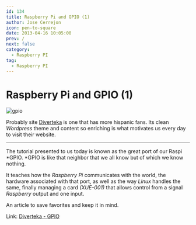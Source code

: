 ```yaml
---
id: 134
title: Raspberry Pi and GPIO (1)
author: Jose Cerrejon
icon: pen-to-square
date: 2013-04-16 10:05:00
prev: /
next: false
category:
  - Raspberry PI
tag:
  - Raspberry PI
---
```


# Raspberry Pi and GPIO (1)

![gpio](/images/GPIO.jpg)

Probably site [Diverteka](//diverteka.com) is one that has more hispanic fans. Its clean *Wordpress* theme and content so enriching is what motivates us every day to visit their website.

- - -
The tutorial presented to us today is known as the great port of our Raspi *GPIO. *GPIO is like that neighbor that we all know but of which we know nothing.

It teaches how the *Raspberry Pi* communicates with the world, the hardware associated with that port, as well as the way *Linux* handles the same, finally managing a card *(XUE-001)* that allows control from a signal *Raspberry* output and one input.

An article to save favorites and keep it in mind.

Link: [Diverteka - GPIO](http://www.diverteka.com/?p=1455)